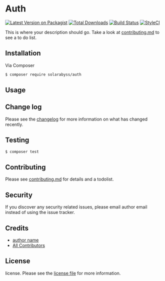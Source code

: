 # Auth

[![Latest Version on Packagist][ico-version]][link-packagist]
[![Total Downloads][ico-downloads]][link-downloads]
[![Build Status][ico-travis]][link-travis]
[![StyleCI][ico-styleci]][link-styleci]

This is where your description should go. Take a look at [contributing.md](contributing.md) to see a to do list.

## Installation

Via Composer

``` bash
$ composer require solarabyss/auth
```

## Usage

## Change log

Please see the [changelog](changelog.md) for more information on what has changed recently.

## Testing

``` bash
$ composer test
```

## Contributing

Please see [contributing.md](contributing.md) for details and a todolist.

## Security

If you discover any security related issues, please email author email instead of using the issue tracker.

## Credits

- [author name][link-author]
- [All Contributors][link-contributors]

## License

license. Please see the [license file](license.md) for more information.

[ico-version]: https://img.shields.io/packagist/v/solarabyss/auth.svg?style=flat-square
[ico-downloads]: https://img.shields.io/packagist/dt/solarabyss/auth.svg?style=flat-square
[ico-travis]: https://img.shields.io/travis/solarabyss/auth/master.svg?style=flat-square
[ico-styleci]: https://styleci.io/repos/12345678/shield

[link-packagist]: https://packagist.org/packages/solarabyss/auth
[link-downloads]: https://packagist.org/packages/solarabyss/auth
[link-travis]: https://travis-ci.org/solarabyss/auth
[link-styleci]: https://styleci.io/repos/12345678
[link-author]: https://github.com/solarabyss
[link-contributors]: ../../contributors]